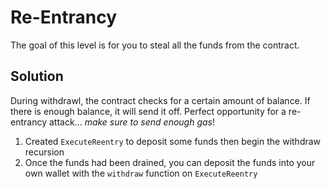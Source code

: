 # Re-Entrancy

The goal of this level is for you to steal all the funds from the contract.

## Solution

During withdrawl, the contract checks for a certain amount of balance. If there is enough balance, it will send it off. Perfect opportunity for a re-entrancy attack... _make sure to send enough gas_!

1. Created `ExecuteReentry` to deposit some funds then begin the withdraw recursion
2. Once the funds had been drained, you can deposit the funds into your own wallet with the `withdraw` function on `ExecuteReentry`
